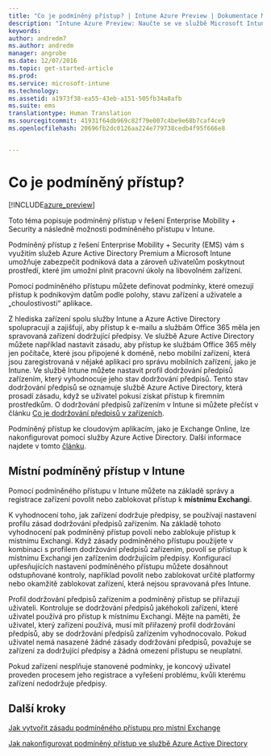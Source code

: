 ```yaml
---
title: "Co je podmíněný přístup? | Intune Azure Preview | Dokumentace Microsoftu"
description: "Intune Azure Preview: Naučte se ve službě Microsoft Intune Azure Preview definovat podmínky, které uživatelé a zařízení musí splnit, aby měli přístup k firemním prostředkům."
keywords: 
author: andredm7
ms.author: andredm
manager: angrobe
ms.date: 12/07/2016
ms.topic: get-started-article
ms.prod: 
ms.service: microsoft-intune
ms.technology: 
ms.assetid: a1973f38-ea55-43eb-a151-505fb34a8afb
ms.suite: ems
translationtype: Human Translation
ms.sourcegitcommit: 41931f64db969c82f79e007c4be9e68b7caf4ce9
ms.openlocfilehash: 20696fb2dc0126aa224e779738cedb4f95f666e8


---
```


# <a name="what-is-conditional-access"></a>Co je podmíněný přístup?


[!INCLUDE[azure_preview](../includes/azure_preview.md)]


Toto téma popisuje podmíněný přístup v řešení Enterprise Mobility + Security a následně možnosti podmíněného přístupu v Intune.

Podmíněný přístup z řešení Enterprise Mobility + Security (EMS) vám s využitím služeb Azure Active Directory Premium a Microsoft Intune umožňuje zabezpečit podniková data a zároveň uživatelům poskytnout prostředí, které jim umožní plnit pracovní úkoly na libovolném zařízení.

Pomocí podmíněného přístupu můžete definovat podmínky, které omezují přístup k podnikovým datům podle polohy, stavu zařízení a uživatele a „choulostivosti“ aplikace.

Z hlediska zařízení spolu služby Intune a Azure Active Directory spolupracují a zajišťují, aby přístup k e-mailu a službám Office 365 měla jen spravovaná zařízení dodržující předpisy. Ve službě Azure Active Directory můžete například nastavit zásadu, aby přístup ke službám Office 365 měly jen počítače, které jsou připojené k doméně, nebo mobilní zařízení, která jsou zaregistrovaná v nějaké aplikaci pro správu mobilních zařízení, jako je Intune. Ve službě Intune můžete nastavit profil dodržování předpisů zařízením, který vyhodnocuje jeho stav dodržování předpisů. Tento stav dodržování předpisů se oznamuje službě Azure Active Directory, která prosadí zásadu, když se uživatel pokusí získat přístup k firemním prostředkům. O dodržování předpisů zařízením v Intune si můžete přečíst v článku [Co je dodržování předpisů v zařízeních](/intune-azure/set-device-compliance/what-is-device-compliance).

Podmíněný přístup ke cloudovým aplikacím, jako je Exchange Online, lze nakonfigurovat pomocí služby Azure Active Directory. Další informace najdete v tomto [článku](https://docs.microsoft.com/en-us/azure/active-directory/active-directory-conditional-access-azure-portal).

## <a name="on-premises-conditional-access-in-intune"></a>Místní podmíněný přístup v Intune

Pomocí podmíněného přístupu v Intune můžete na základě správy a registrace zařízení povolit nebo zablokovat přístup k **místnímu Exchangi**.

K vyhodnocení toho, jak zařízení dodržuje předpisy, se používají nastavení profilu zásad dodržování předpisů zařízením. Na základě tohoto vyhodnocení pak podmíněný přístup povolí nebo zablokuje přístup k místnímu Exchangi. Když zásady podmíněného přístupu použijete v kombinaci s profilem dodržování předpisů zařízením, povolí se přístup k místnímu Exchangi jen zařízením dodržujícím předpisy. Konfigurací upřesňujících nastavení podmíněného přístupu můžete dosáhnout odstupňované kontroly, například povolit nebo zablokovat určité platformy nebo okamžitě zablokovat zařízení, která nejsou spravovaná přes Intune.

Profil dodržování předpisů zařízením a podmíněný přístup se přiřazují uživateli. Kontroluje se dodržování předpisů jakéhokoli zařízení, které uživatel používá pro přístup k místnímu Exchangi. Mějte na paměti, že uživatel, který zařízení používá, musí mít přiřazený profil dodržování předpisů, aby se dodržování předpisů zařízením vyhodnocovalo. Pokud uživatel nemá nasazené žádné zásady dodržování předpisů, považuje se zařízení za dodržující předpisy a žádná omezení přístupu se neuplatní.

Pokud zařízení nesplňuje stanovené podmínky, je koncový uživatel proveden procesem jeho registrace a vyřešení problému, kvůli kterému zařízení nedodržuje předpisy.

## <a name="next-steps"></a>Další kroky

[Jak vytvořit zásadu podmíněného přístupu pro místní Exchange](create-conditional-access-policy-for-exchange-on-premises.md)

[Jak nakonfigurovat podmíněný přístup ve službě Azure Active Directory](https://docs.microsoft.com/en-us/azure/active-directory/active-directory-conditional-access-azure-portal)



<!--HONumber=Feb17_HO1-->


